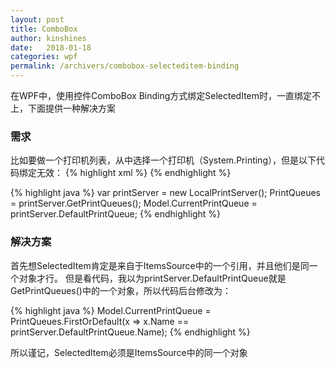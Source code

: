 ```yaml
---
layout: post
title: ComboBox
author: kinshines
date:   2018-01-18
categories: wpf
permalink: /archivers/combobox-selecteditem-binding
---
```


<p class="lead">在WPF中，使用控件ComboBox Binding方式绑定SelectedItem时，一直绑定不上，下面提供一种解决方案</p>

### 需求
比如要做一个打印机列表，从中选择一个打印机（System.Printing），但是以下代码绑定无效：
{% highlight xml %}
            <ComboBox Width="150" 
                      ItemsSource="{Binding PrintQueues}" 
                      SelectedItem="{Binding Model.CurrentPrintQueue}" 
                      DisplayMemberPath="Name">
            </ComboBox>
{% endhighlight %}

{% highlight java %}
            var printServer = new LocalPrintServer();
            PrintQueues = printServer.GetPrintQueues();
            Model.CurrentPrintQueue = printServer.DefaultPrintQueue;
{% endhighlight %}

### 解决方案
首先想SelectedItem肯定是来自于ItemsSource中的一个引用，并且他们是同一个对象才行。
但是看代码，我以为printServer.DefaultPrintQueue就是GetPrintQueues()中的一个对象，所以代码后台修改为：

{% highlight java %}
Model.CurrentPrintQueue = PrintQueues.FirstOrDefault(x => x.Name == printServer.DefaultPrintQueue.Name);
{% endhighlight %}

所以谨记，SelectedItem必须是ItemsSource中的同一个对象